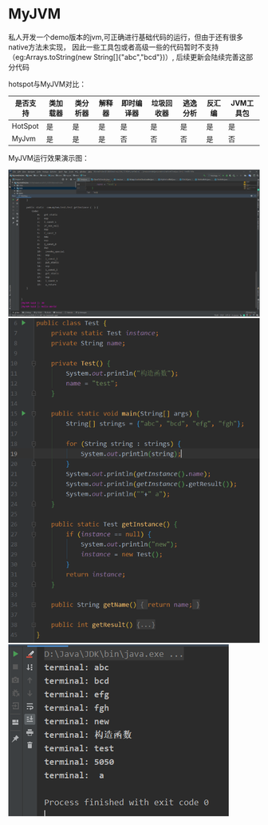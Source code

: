 # MyJVM
私人开发一个demo版本的jvm,可正确进行基础代码的运行，但由于还有很多native方法未实现，
因此一些工具包或者高级一些的代码暂时不支持（eg:Arrays.toString(new String[]{"abc","bcd"})）,
后续更新会陆续完善这部分代码

hotspot与MyJVM对比：

|  是否支持| 类加载器  | 类分析器 | 解释器  |  即时编译器  |   垃圾回收器  | 逃逸分析 | 反汇编  | JVM工具包 |
| ------- | -------  | ------   | ------ |  ------     |------        | ------  |  ------ | ------   |
| HotSpot |    是    |   是     |   是    |  是         |   是         | 是      | 是      |   是      |
| MyJvm   |    是    |   是     |   是    |  否         |   否         | 否      | 是      |   否      |

MyJVM运行效果演示图：

![image](https://github.com/SBXSYZL/MyJVM/blob/master/images/1.png)
![image](https://github.com/SBXSYZL/MyJVM/blob/master/images/2.png)
![image](https://github.com/SBXSYZL/MyJVM/blob/master/images/3.png)